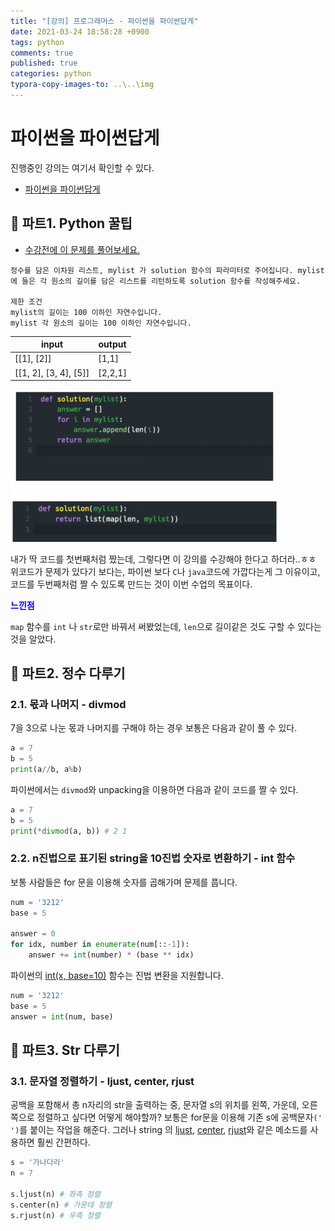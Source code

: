 ```yaml
---
title: "[강의] 프로그래머스 - 파이썬을 파이썬답게"
date: 2021-03-24 18:58:28 +0900
tags: python
comments: true
published: true
categories: python
typora-copy-images-to: ..\..\img
---
```




# 파이썬을 파이썬답게

진행중인 강의는 여기서 확인할 수 있다.

- [파이썬을 파이썬답게](https://programmers.co.kr/learn/courses/4008)



## 🔷 파트1. Python 꿀팁

- [수강전에 이 문제를 풀어보세요.](https://programmers.co.kr/learn/courses/4008/lessons/13254)

```
정수를 담은 이차원 리스트, mylist 가 solution 함수의 파라미터로 주어집니다. mylist에 들은 각 원소의 길이를 담은 리스트를 리턴하도록 solution 함수를 작성해주세요.

제한 조건
mylist의 길이는 100 이하인 자연수입니다.
mylist 각 원소의 길이는 100 이하인 자연수입니다.
```

| input                 | output  |
| --------------------- | ------- |
| [[1], [2]]            | [1,1]   |
| [[1, 2], [3, 4], [5]] | [2,2,1] |



<img src="../../img/image-20210324121237271.png" alt="image-20210324121237271" style="zoom:50%;" />

내가 딱 코드를 첫번째처럼 짰는데, 그렇다면 이 강의를 수강해야 한다고 하더라..ㅎㅎ
위코드가 문제가 있다기 보다는, 파이썬 보다 `C`나 `java`코드에 가깝다는게 그 이유이고,
코드를 두번째처럼 짤 수 있도록 만드는 것이 이번 수업의 목표이다.

<span style="color:blue">**느낀점**</span>

`map` 함수를 `int` 나 `str`로만 바꿔서 써봤었는데, `len`으로 길이같은 것도 구할 수 있다는 것을 알았다.



## 🔷 파트2. 정수 다루기

### 2.1. 몫과 나머지 - divmod

7을 3으로 나눈 몫과 나머지를 구해야 하는 경우 보통은 다음과 같이 풀 수 있다.

```python
a = 7
b = 5
print(a//b, a%b)
```

파이썬에서는 `divmod`와 unpacking을 이용하면 다음과 같이 코드를 짤 수 있다.

```python
a = 7
b = 5
print(*divmod(a, b)) # 2 1
```



### 2.2. n진법으로 표기된 string을 10진법 숫자로 변환하기 - int 함수

보통 사람들은 for 문을 이용해 숫자를 곱해가며 문제를 풉니다.

```python
num = '3212'
base = 5

answer = 0
for idx, number in enumerate(num[::-1]):
    answer += int(number) * (base ** idx)
```

파이썬의 [int(x, base=10)](https://docs.python.org/3/library/functions.html#int) 함수는 진법 변환을 지원합니다.

```python
num = '3212'
base = 5
answer = int(num, base)
```



## 🔷 파트3. Str 다루기

### 3.1. 문자열 정렬하기 - ljust, center, rjust

공백을 포함해서 총 n자리의 str을 출력하는 중, 문자열 s의 위치를 왼쪽, 가운데, 오른쪽으로 정렬하고 싶다면 어떻게 해야할까?
보통은 for문을 이용해 기존 s에 공백문자`(' ')`를 붙이는 작업을 해준다.
그러나 string 의  [ljust](https://docs.python.org/3/library/stdtypes.html?highlight=rjust#str.ljust), [center](https://docs.python.org/3/library/stdtypes.html?highlight=rjust#str.center), [rjust](https://docs.python.org/3/library/stdtypes.html?highlight=rjust#str.rjust)와 같은 메소드를 사용하면 훨씬 간편하다.

```python
s = '가나다라'
n = 7

s.ljust(n) # 좌측 정렬
s.center(n) # 가운데 정렬
s.rjust(n) # 우측 정렬
```





 